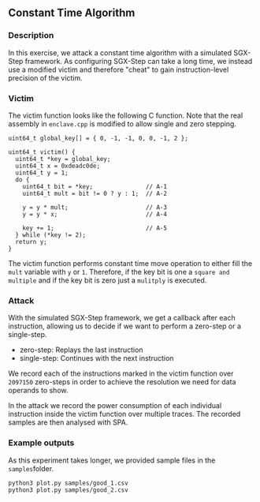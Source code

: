 ## Constant Time Algorithm

### Description

In this exercise, we attack a constant time algorithm with a simulated SGX-Step framework.
As configuring SGX-Step can take a long time, we instead use a modified victim and therefore "cheat" to gain instruction-level precision of the victim.

### Victim

The victim function looks like the following C function.
Note that the real assembly in `enclave.cpp` is modified to allow single and zero stepping.

    uint64_t global_key[] = { 0, -1, -1, 0, 0, -1, 2 };

    uint64_t victim() {
      uint64_t *key = global_key;
      uint64_t x = 0xdeadc0de;
      uint64_t y = 1;
      do {
        uint64_t bit = *key;               // A-1
        uint64_t mult = bit != 0 ? y : 1;  // A-2

        y = y * mult;                      // A-3
        y = y * x;                         // A-4

        key += 1;                          // A-5
      } while (*key != 2);
      return y;
    }

The victim function performs constant time move operation to either fill the `mult` variable with `y` or `1`.
Therefore, if the key bit is one a `square and multiple` and if the key bit is zero just a `mulitply` is executed.

### Attack

With the simulated SGX-Step framework, we get a callback after each instruction, allowing us to decide if we want to perform a zero-step or a single-step.

* zero-step: Replays the last instruction
* single-step: Continues with the next instruction

We record each of the instructions marked in the victim function over `2097150` zero-steps in order to achieve the resolution we need for data operands to show.

In the attack we record the power consumption of each individual instruction inside the victim function over multiple traces.
The recorded samples are then analysed with SPA.

### Example outputs
As this experiment takes longer, we provided sample files in the `samples`folder.

    python3 plot.py samples/good_1.csv
    python3 plot.py samples/good_2.csv